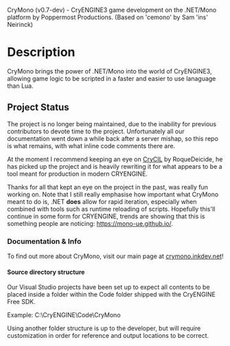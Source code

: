 CryMono (v0.7-dev) - CryENGINE3 game development on the .NET/Mono platform
	by Poppermost Productions. (Based on 'cemono' by Sam 'ins\' Neirinck)

# Description
CryMono brings the power of .NET/Mono into the world of CryENGINE3, allowing game logic to be scripted in a faster and easier to use lanaguage than Lua.
	
## Project Status
The project is no longer being maintained, due to the inability for previous contributors to devote time to the project. Unfortunately all our documentation went down a while back after a server mishap, so this repo is what remains, with what inline code comments there are.

At the moment I recommend keeping an eye on <a href="https://github.com/RoqueDeicide/CryCIL">CryCIL</a> by RoqueDeicide, he has picked up the project and is heavily rewriting it for what appears to be a tool meant for production in modern CRYENGINE.

Thanks for all that kept an eye on the project in the past, was really fun working on. Note that I still really emphasise how important what CryMono meant to do is, .NET <b>does</b> allow for rapid iteration, especially when combined with tools such as runtime reloading of scripts. Hopefully this'll continue in some form for CRYENGINE, trends are showing that this is something people are noticing: https://mono-ue.github.io/.
	
### Documentation & Info
To find out more about CryMono, visit our main page at <a href="http://crymono.inkdev.net">crymono.inkdev.net</a>!

#### Source directory structure 
Our Visual Studio projects have been set up to expect all contents to be placed inside a folder within the Code folder shipped with the CryENGINE Free SDK.

Example:
C:\CryENGINE\Code\CryMono

Using another folder structure is up to the developer, but will require customization in order for reference and output locations to be correct.
